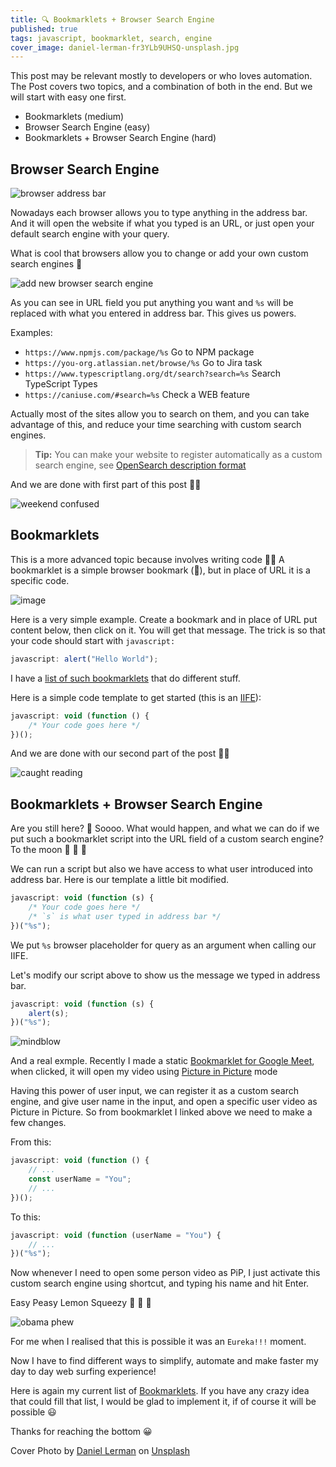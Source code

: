 ```yaml
---
title: 🔍 Bookmarklets + Browser Search Engine
published: true
tags: javascript, bookmarklet, search, engine
cover_image: daniel-lerman-fr3YLb9UHSQ-unsplash.jpg
---
```


This post may be relevant mostly to developers or who loves automation. The Post covers two topics, and a combination of both in the end. But we will start with easy one first.

- Bookmarklets (medium)
- Browser Search Engine (easy)
- Bookmarklets + Browser Search Engine (hard)

## Browser Search Engine

![browser address bar](https://dev-to-uploads.s3.amazonaws.com/uploads/articles/dqld9utqzzdj1l1ua370.png)

Nowadays each browser allows you to type anything in the address bar. And it will open the website if what you typed is an URL, or just open your default search engine with your query.

What is cool that browsers allow you to change or add your own custom search engines 🎉

![add new browser search engine](https://dev-to-uploads.s3.amazonaws.com/uploads/articles/1mkvcbknarajw07bda7t.png)

As you can see in URL field you put anything you want and `%s` will be replaced with what you entered in address bar. This gives us powers.

Examples:

- `https://www.npmjs.com/package/%s` Go to NPM package
- `https://you-org.atlassian.net/browse/%s` Go to Jira task
- `https://www.typescriptlang.org/dt/search?search=%s` Search TypeScript Types
- `https://caniuse.com/#search=%s` Check a WEB feature

Actually most of the sites allow you to search on them, and you can take advantage of this, and reduce your time searching with custom search engines.

> **Tip:** You can make your website to register automatically as a custom search engine, see [OpenSearch description format](https://developer.mozilla.org/en-US/docs/Web/OpenSearch)

And we are done with first part of this post 😮‍💨

![weekend confused](https://media.giphy.com/media/Ta3v3I4GI1gH7Rqek6/giphy.gif)

## Bookmarklets

This is a more advanced topic because involves writing code 🧑‍💻 A bookmarklet is a simple browser bookmark (🔖), but in place of URL it is a specific code.

![image](https://dev-to-uploads.s3.amazonaws.com/uploads/articles/1nfzmg5peyc7tstmqp1d.png)

Here is a very simple example. Create a bookmark and in place of URL put content below, then click on it. You will get that message. The trick is so that your code should start with `javascript:`

```js
javascript: alert("Hello World");
```

I have a [list of such bookmarklets](https://gist.github.com/iamandrewluca/61feacf07bc4f2f50e70f986c2e9b2d2) that do different stuff.

Here is a simple code template to get started (this is an [IIFE](https://developer.mozilla.org/en-US/docs/Glossary/IIFE)):

```js
javascript: void (function () {
	/* Your code goes here */
})();
```

And we are done with our second part of the post 😮‍💨

![caught reading](https://media.giphy.com/media/9dFvgd4ID6ne0/giphy.gif?cid=ecf05e47efuljgieiqnet2019j93sgses0lswdjkxjz6d6yv&rid=giphy.gif&ct=g)

## Bookmarklets + Browser Search Engine

Are you still here? 🤔 Soooo. What would happen, and what we can do if we put such a bookmarklet script into the URL field of a custom search engine? To the moon 🚀 🚀 🚀

We can run a script but also we have access to what user introduced into address bar. Here is our template a little bit modified.

```js
javascript: void (function (s) {
	/* Your code goes here */
	/* `s` is what user typed in address bar */
})("%s");
```

We put `%s` browser placeholder for query as an argument when calling our IIFE.

Let's modify our script above to show us the message we typed in address bar.

```js
javascript: void (function (s) {
	alert(s);
})("%s");
```

![mindblow](https://media.giphy.com/media/m8WzRSb4xDcMx2WbkV/giphy.gif)

And a real exmple. Recently I made a static [Bookmarklet for Google Meet](https://gist.github.com/iamandrewluca/09b5cf4bddff0d3db30c90eeda6dac8b), when clicked, it will open my video using [Picture in Picture](https://developer.mozilla.org/en-US/docs/Web/API/Picture-in-Picture_API) mode

Having this power of user input, we can register it as a custom search engine, and give user name in the input, and open a specific user video as Picture in Picture. So from bookmarklet I linked above we need to make a few changes.

From this:

```js
javascript: void (function () {
	// ...
	const userName = "You";
	// ...
})();
```

To this:

```js
javascript: void (function (userName = "You") {
	// ...
})("%s");
```

Now whenever I need to open some person video as PiP, I just activate this custom search engine using shortcut, and typing his name and hit Enter.

Easy Peasy Lemon Squeezy 🍋 🍋 🍋

![obama phew](https://media.giphy.com/media/6q29hxDKvJvPy/giphy.gif)

For me when I realised that this is possible it was an `Eureka!!!` moment.

Now I have to find different ways to simplify, automate and make faster my day to day web surfing experience!

Here is again my current list of [Bookmarklets](https://gist.github.com/iamandrewluca/61feacf07bc4f2f50e70f986c2e9b2d2).
If you have any crazy idea that could fill that list, I would be glad to implement it, if of course it will be possible 😃

Thanks for reaching the bottom 😀

Cover Photo by <a href="https://unsplash.com/@dlerman6?utm_source=unsplash&utm_medium=referral&utm_content=creditCopyText">Daniel Lerman</a> on <a href="https://unsplash.com/s/photos/search?utm_source=unsplash&utm_medium=referral&utm_content=creditCopyText">Unsplash</a>
